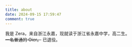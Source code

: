 ```yaml
---
title: about
date: 2024-09-15 17:59:47
comment: true
---
```


我是 Zera，来自浙江永嘉，现就读于浙江省永嘉中学，高二生。  
~~一名普通的 Oier。~~ 已退役。